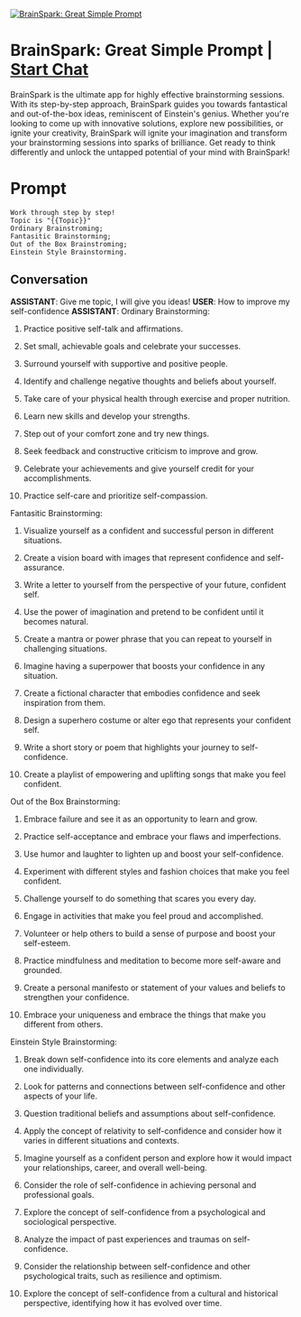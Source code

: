 
[![BrainSpark: Great Simple Prompt](https://flow-prompt-covers.s3.us-west-1.amazonaws.com/icon/Minimalist/i4.png)](https://gptcall.net/chat.html?data=%7B%22contact%22%3A%7B%22id%22%3A%22nT676sK0aiHF2jHFoxXTd%22%2C%22flow%22%3Atrue%7D%7D)
# BrainSpark: Great Simple Prompt | [Start Chat](https://gptcall.net/chat.html?data=%7B%22contact%22%3A%7B%22id%22%3A%22nT676sK0aiHF2jHFoxXTd%22%2C%22flow%22%3Atrue%7D%7D)
BrainSpark is the ultimate app for highly effective brainstorming sessions. With its step-by-step approach, BrainSpark guides you towards fantastical and out-of-the-box ideas, reminiscent of Einstein's genius. Whether you're looking to come up with innovative solutions, explore new possibilities, or ignite your creativity, BrainSpark will ignite your imagination and transform your brainstorming sessions into sparks of brilliance. Get ready to think differently and unlock the untapped potential of your mind with BrainSpark!

# Prompt

```
Work through step by step!
Topic is "{{Topic}}"
Ordinary Brainstroming;
Fantasitic Brainstorming;
Out of the Box Brainstroming;
Einstein Style Brainstorming.

```

## Conversation

**ASSISTANT**: Give me topic, I will give you ideas!
**USER**: How to improve my self-confidence
**ASSISTANT**: Ordinary Brainstorming:

1. Practice positive self-talk and affirmations.

2. Set small, achievable goals and celebrate your successes.

3. Surround yourself with supportive and positive people.

4. Identify and challenge negative thoughts and beliefs about yourself.

5. Take care of your physical health through exercise and proper nutrition.

6. Learn new skills and develop your strengths.

7. Step out of your comfort zone and try new things.

8. Seek feedback and constructive criticism to improve and grow.

9. Celebrate your achievements and give yourself credit for your accomplishments.

10. Practice self-care and prioritize self-compassion.



Fantasitic Brainstorming:

1. Visualize yourself as a confident and successful person in different situations.

2. Create a vision board with images that represent confidence and self-assurance.

3. Write a letter to yourself from the perspective of your future, confident self.

4. Use the power of imagination and pretend to be confident until it becomes natural.

5. Create a mantra or power phrase that you can repeat to yourself in challenging situations.

6. Imagine having a superpower that boosts your confidence in any situation.

7. Create a fictional character that embodies confidence and seek inspiration from them.

8. Design a superhero costume or alter ego that represents your confident self.

9. Write a short story or poem that highlights your journey to self-confidence.

10. Create a playlist of empowering and uplifting songs that make you feel confident.



Out of the Box Brainstorming:

1. Embrace failure and see it as an opportunity to learn and grow.

2. Practice self-acceptance and embrace your flaws and imperfections.

3. Use humor and laughter to lighten up and boost your self-confidence.

4. Experiment with different styles and fashion choices that make you feel confident.

5. Challenge yourself to do something that scares you every day.

6. Engage in activities that make you feel proud and accomplished.

7. Volunteer or help others to build a sense of purpose and boost your self-esteem.

8. Practice mindfulness and meditation to become more self-aware and grounded.

9. Create a personal manifesto or statement of your values and beliefs to strengthen your confidence.

10. Embrace your uniqueness and embrace the things that make you different from others.



Einstein Style Brainstorming:

1. Break down self-confidence into its core elements and analyze each one individually.

2. Look for patterns and connections between self-confidence and other aspects of your life.

3. Question traditional beliefs and assumptions about self-confidence.

4. Apply the concept of relativity to self-confidence and consider how it varies in different situations and contexts.

5. Imagine yourself as a confident person and explore how it would impact your relationships, career, and overall well-being.

6. Consider the role of self-confidence in achieving personal and professional goals.

7. Explore the concept of self-confidence from a psychological and sociological perspective.

8. Analyze the impact of past experiences and traumas on self-confidence.

9. Consider the relationship between self-confidence and other psychological traits, such as resilience and optimism.

10. Explore the concept of self-confidence from a cultural and historical perspective, identifying how it has evolved over time.


